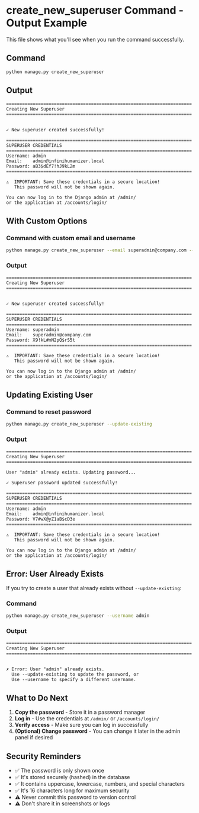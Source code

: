 # create_new_superuser Command - Output Example

This file shows what you'll see when you run the command successfully.

## Command

```bash
python manage.py create_new_superuser
```

## Output

```
======================================================================
Creating New Superuser
======================================================================


✓ New superuser created successfully!

======================================================================
SUPERUSER CREDENTIALS
======================================================================
Username: admin
Email:    admin@infinihumanizer.local
Password: aB3$dEf7!hJ9kL2m
======================================================================

⚠️  IMPORTANT: Save these credentials in a secure location!
   This password will not be shown again.

You can now log in to the Django admin at /admin/
or the application at /accounts/login/
```

## With Custom Options

### Command with custom email and username

```bash
python manage.py create_new_superuser --email superadmin@company.com --username superadmin
```

### Output

```
======================================================================
Creating New Superuser
======================================================================


✓ New superuser created successfully!

======================================================================
SUPERUSER CREDENTIALS
======================================================================
Username: superadmin
Email:    superadmin@company.com
Password: X9!kL#mN2pQ$rS5t
======================================================================

⚠️  IMPORTANT: Save these credentials in a secure location!
   This password will not be shown again.

You can now log in to the Django admin at /admin/
or the application at /accounts/login/
```

## Updating Existing User

### Command to reset password

```bash
python manage.py create_new_superuser --update-existing
```

### Output

```
======================================================================
Creating New Superuser
======================================================================

User "admin" already exists. Updating password...

✓ Superuser password updated successfully!

======================================================================
SUPERUSER CREDENTIALS
======================================================================
Username: admin
Email:    admin@infinihumanizer.local
Password: V7#wX@yZ1aB$cD3e
======================================================================

⚠️  IMPORTANT: Save these credentials in a secure location!
   This password will not be shown again.

You can now log in to the Django admin at /admin/
or the application at /accounts/login/
```

## Error: User Already Exists

If you try to create a user that already exists without `--update-existing`:

### Command

```bash
python manage.py create_new_superuser --username admin
```

### Output

```
======================================================================
Creating New Superuser
======================================================================


✗ Error: User "admin" already exists.
  Use --update-existing to update the password, or
  Use --username to specify a different username.
```

## What to Do Next

1. **Copy the password** - Store it in a password manager
2. **Log in** - Use the credentials at `/admin/` or `/accounts/login/`
3. **Verify access** - Make sure you can log in successfully
4. **(Optional) Change password** - You can change it later in the admin panel if desired

## Security Reminders

- ✅ The password is only shown once
- ✅ It's stored securely (hashed) in the database
- ✅ It contains uppercase, lowercase, numbers, and special characters
- ✅ It's 16 characters long for maximum security
- ⚠️ Never commit this password to version control
- ⚠️ Don't share it in screenshots or logs
